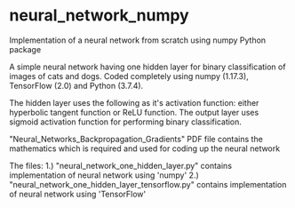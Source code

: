 # neural_network_numpy
Implementation of a neural network from scratch using numpy Python package

A simple neural network having one hidden layer for binary classification of images of cats and dogs.
Coded completely using numpy (1.17.3), TensorFlow (2.0) and Python (3.7.4).

The hidden layer uses the following as it's activation function: either hyperbolic tangent function or ReLU function.
The output layer uses sigmoid activation function for performing binary classification.

"Neural_Networks_Backpropagation_Gradients" PDF file contains the mathematics which is required and used for coding up the neural network

The files:
1.) "neural_network_one_hidden_layer.py" contains implementation of neural network using 'numpy'
2.) "neural_network_one_hidden_layer_tensorflow.py" contains implementation of neural network using 'TensorFlow'
